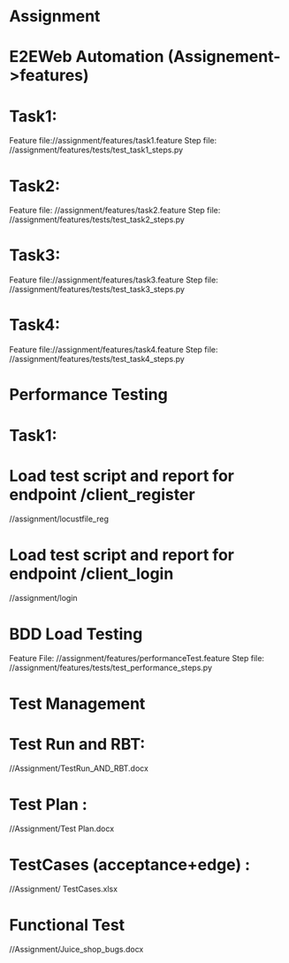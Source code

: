 # Assignment
# E2EWeb Automation (Assignement->features)
# Task1: 
  Feature file://assignment/features/task1.feature
  Step file:   //assignment/features/tests/test_task1_steps.py
# Task2:  
  Feature file: //assignment/features/task2.feature
  Step file:   //assignment/features/tests/test_task2_steps.py
# Task3: 
  Feature file://assignment/features/task3.feature
  Step file:   //assignment/features/tests/test_task3_steps.py
# Task4: 
  Feature file://assignment/features/task4.feature
  Step file:   //assignment/features/tests/test_task4_steps.py
# ##############################################################
# Performance Testing 
# Task1:
# Load test script and report for endpoint /client_register
//assignment/locustfile_reg

# Load test script and report for endpoint /client_login
//assignment/login

# BDD Load Testing
  Feature File: //assignment/features/performanceTest.feature
  Step file:   //assignment/features/tests/test_performance_steps.py
# ##############################################################
# Test Management

# Test Run and RBT: 
//Assignment/TestRun_AND_RBT.docx

# Test Plan :
//Assignment/Test Plan.docx

# TestCases (acceptance+edge) : 
//Assignment/ TestCases.xlsx

# ##############################################################
# Functional Test
//Assignment/Juice_shop_bugs.docx
